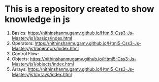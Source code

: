# This is a repository created to show knowledge in js

1. Basics: https://nithinshanmugamv.github.io/Html5-Css3-Js-Mastery/js1/basics/index.html
2. Operators: https://nithinshanmugamv.github.io/Html5-Css3-Js-Mastery/js1/operators/index.html
3. Control Flow:
4. Objects: https://nithinshanmugamv.github.io/Html5-Css3-Js-Mastery/js1/objects/index.html
5. Arrays: https://nithinshanmugamv.github.io/Html5-Css3-Js-Mastery/js1/arrays/index.html